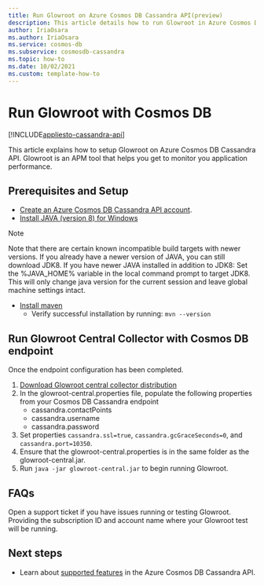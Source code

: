 ```yaml
---
title: Run Glowroot on Azure Cosmos DB Cassandra API(preview)
description: This article details how to run Glowroot in Azure Cosmos DB Cassandra API.
author: IriaOsara
ms.author: IriaOsara
ms.service: cosmos-db
ms.subservice: cosmosdb-cassandra
ms.topic: how-to
ms.date: 10/02/2021
ms.custom: template-how-to 
---
```


# Run Glowroot with Cosmos DB
[!INCLUDE[appliesto-cassandra-api](../includes/appliesto-cassandra-api.md)]

This article explains how to setup Glowroot on Azure Cosmos DB Cassandra API. Glowroot is an APM tool that helps you get to monitor you application performance.

## Prerequisites and Setup

* [Create an Azure Cosmos DB Cassandra API account](manage-data-java.md#create-a-database-account).
* [Install JAVA (version 8) for Windows](https://developers.redhat.com/products/openjdk/download)
> [!NOTE]
> Note that there are certain known incompatible build targets with newer versions. If you already have a newer version of JAVA, you can still download JDK8.
> If you have newer JAVA installed in addition to JDK8: Set the %JAVA_HOME% variable in the local command prompt to target JDK8. This will only change java version for the current session and leave global machine settings intact. 
* [Install maven](https://maven.apache.org/download.cgi)
    * Verify successful installation by running: `mvn --version`

## Run Glowroot Central Collector with Cosmos DB endpoint
Once the endpoint configuration has been completed. 
1. [Download Glowroot central collector distribution](https://github.com/glowroot/glowroot/wiki/Central-Collector-Installation#central-collector-installation)
2. In the glowroot-central.properties file, populate the following properties from your Cosmos DB Cassandra endpoint
    * cassandra.contactPoints
    * cassandra.username
    * cassandra.password
3. Set properties `cassandra.ssl=true`, `cassandra.gcGraceSeconds=0`, and `cassandra.port=10350`.
4. Ensure that the glowroot-central.properties is in the same folder as the glowroot-central.jar.
5. Run `java -jar glowroot-central.jar` to begin running Glowroot.

## FAQs
Open a support ticket if you have issues running or testing Glowroot. Providing the subscription ID and account name where your Glowroot test will be running.

## Next steps
- Learn about [supported features](cassandra-support.md) in the Azure Cosmos DB Cassandra API.
